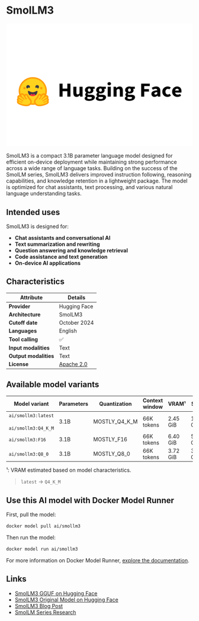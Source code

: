 # SmolLM3

![logo](https://github.com/docker/model-cards/raw/refs/heads/main/logos/hugginfface-280x184-overview@2x.svg)

SmolLM3 is a compact 3.1B parameter language model designed for efficient on-device deployment while maintaining strong performance across a wide range of language tasks. Building on the success of the SmolLM series, SmolLM3 delivers improved instruction following, reasoning capabilities, and knowledge retention in a lightweight package. The model is optimized for chat assistants, text processing, and various natural language understanding tasks.

## Intended uses

SmolLM3 is designed for:

- **Chat assistants and conversational AI**
- **Text summarization and rewriting**
- **Question answering and knowledge retrieval**
- **Code assistance and text generation**
- **On-device AI applications**

## Characteristics

| Attribute             | Details       |
|---------------------- |---------------|
| **Provider**          | Hugging Face  |
| **Architecture**      | SmolLM3       |
| **Cutoff date**       | October 2024  |
| **Languages**         | English       |
| **Tool calling**      | ✅            |
| **Input modalities**  | Text          |
| **Output modalities** | Text          |
| **License**           | [Apache 2.0](https://www.apache.org/licenses/LICENSE-2.0) |

## Available model variants

| Model variant | Parameters | Quantization | Context window | VRAM¹ | Size |
|---------------|------------|--------------|----------------|------|-------|
| `ai/smollm3:latest`<br><br>`ai/smollm3:Q4_K_M` | 3.1B | MOSTLY_Q4_K_M | 66K tokens | 2.45 GiB | 1.78 GB |
| `ai/smollm3:F16` | 3.1B | MOSTLY_F16 | 66K tokens | 6.40 GiB | 5.73 GB |
| `ai/smollm3:Q8_0` | 3.1B | MOSTLY_Q8_0 | 66K tokens | 3.72 GiB | 3.04 GB |

¹: VRAM estimated based on model characteristics.

> `latest` → `Q4_K_M`

## Use this AI model with Docker Model Runner

First, pull the model:

```bash
docker model pull ai/smollm3
```

Then run the model:

```bash
docker model run ai/smollm3
```

For more information on Docker Model Runner, [explore the documentation](https://docs.docker.com/desktop/features/model-runner/).

## Links

- [SmolLM3 GGUF on Hugging Face](https://huggingface.co/ggml-org/SmolLM3-3B-GGUF)
- [SmolLM3 Original Model on Hugging Face](https://huggingface.co/HuggingFaceTB/SmolLM3-3B)
- [SmolLM3 Blog Post](https://huggingface.co/blog/smollm3)
- [SmolLM Series Research](https://huggingface.co/collections/HuggingFaceTB/smollm-6695016cad7167254ce15966)
